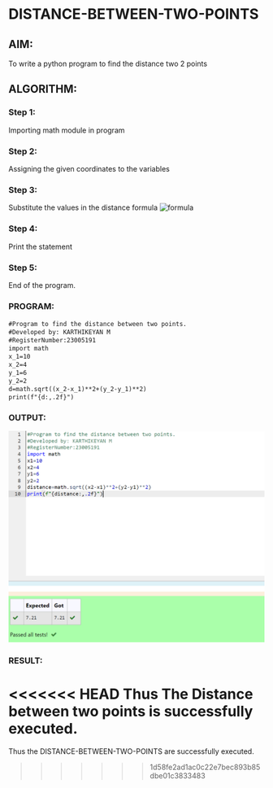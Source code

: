 # DISTANCE-BETWEEN-TWO-POINTS

## AIM:
To write a python program to find the distance two 2 points

## ALGORITHM:
### Step 1: 
Importing math module in program
### Step 2: 
Assigning the given coordinates to the variables
### Step 3: 
Substitute the values in the distance formula  ![formula](/formula.JPG)
### Step 4: 
Print the statement
### Step 5: 
End of the program.
### PROGRAM:
```
#Program to find the distance between two points.
#Developed by: KARTHIKEYAN M
#RegisterNumber:23005191
import math
x_1=10
x_2=4
y_1=6
y_2=2
d=math.sqrt((x_2-x_1)**2+(y_2-y_1)**2)
print(f"{d:,.2f}")
```
### OUTPUT:
![OUTPUT](/output.png)

### RESULT:
<<<<<<< HEAD
Thus The Distance between two points is successfully executed.
=======
Thus the DISTANCE-BETWEEN-TWO-POINTS are successfully executed.

>>>>>>> 1d58fe2ad1ac0c22e7bec893b85dbe01c3833483

